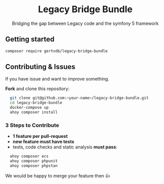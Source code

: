 <div align="center">
    <h1>Legacy Bridge Bundle</h1>
    <p>Bridging the gap between Legacy code and the symfony 5 framework</p>
</div>

## Getting started

```bash
composer require gertvdb/legacy-bridge-bundle
```

## Contributing & Issues

If you have issue and want to improve something.

**Fork** and clone this repository:

```bash
  git clone git@github.com:<your-name>/legacy-bridge-bundle.git
  cd legacy-bridge-bundle
  docker-compose up
  ahoy composer install
```

### 3 Steps to Contribute

- **1 feature per pull-request**
- **new feature must have tests**
- tests, code checks and static analysis **must pass**:

```bash
  ahoy composer ecs
  ahoy composer phpunit
  ahoy composer phpstan
```

We would be happy to merge your feature then :+1:
